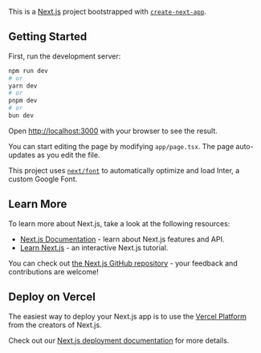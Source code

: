 This is a [Next.js](http://nextjs.org/) project bootstrapped with [`create-next-app`](http://github.com/vercel/next.js/tree/canary/packages/create-next-app).

## Getting Started

First, run the development server:

```bash
npm run dev
# or
yarn dev
# or
pnpm dev
# or
bun dev
```

Open [http://localhost:3000](http://localhost:3000) with your browser to see the result.

You can start editing the page by modifying `app/page.tsx`. The page auto-updates as you edit the file.

This project uses [`next/font`](http://nextjs.org/docs/basic-features/font-optimization) to automatically optimize and load Inter, a custom Google Font.

## Learn More

To learn more about Next.js, take a look at the following resources:

- [Next.js Documentation](http://nextjs.org/docs) - learn about Next.js features and API.
- [Learn Next.js](http://nextjs.org/learn) - an interactive Next.js tutorial.

You can check out [the Next.js GitHub repository](http://github.com/vercel/next.js/) - your feedback and contributions are welcome!

## Deploy on Vercel

The easiest way to deploy your Next.js app is to use the [Vercel Platform](http://vercel.com/new?utm_medium=default-template&filter=next.js&utm_source=create-next-app&utm_campaign=create-next-app-readme) from the creators of Next.js.

Check out our [Next.js deployment documentation](http://nextjs.org/docs/deployment) for more details.
